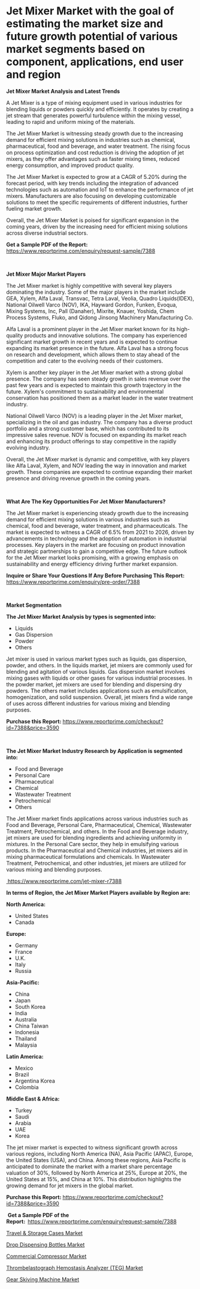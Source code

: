 <p><h1>Jet Mixer Market with the goal of estimating the market size and future growth potential of various market segments based on component, applications, end user and region</h1></p><p><strong>Jet Mixer Market Analysis and Latest Trends</strong></p>
<p><p>A Jet Mixer is a type of mixing equipment used in various industries for blending liquids or powders quickly and efficiently. It operates by creating a jet stream that generates powerful turbulence within the mixing vessel, leading to rapid and uniform mixing of the materials.</p><p>The Jet Mixer Market is witnessing steady growth due to the increasing demand for efficient mixing solutions in industries such as chemical, pharmaceutical, food and beverage, and water treatment. The rising focus on process optimization and cost reduction is driving the adoption of jet mixers, as they offer advantages such as faster mixing times, reduced energy consumption, and improved product quality.</p><p>The Jet Mixer Market is expected to grow at a CAGR of 5.20% during the forecast period, with key trends including the integration of advanced technologies such as automation and IoT to enhance the performance of jet mixers. Manufacturers are also focusing on developing customizable solutions to meet the specific requirements of different industries, further fueling market growth.</p><p>Overall, the Jet Mixer Market is poised for significant expansion in the coming years, driven by the increasing need for efficient mixing solutions across diverse industrial sectors.</p></p>
<p><strong>Get a Sample PDF of the Report:&nbsp;</strong> <a href="https://www.reportprime.com/enquiry/request-sample/7388">https://www.reportprime.com/enquiry/request-sample/7388</a></p>
<p>&nbsp;</p>
<p><strong>Jet Mixer Major Market Players</strong></p>
<p><p>The Jet Mixer market is highly competitive with several key players dominating the industry. Some of the major players in the market include GEA, Xylem, Alfa Laval, Transvac, Tetra Laval, Veolia, Quadro Liquids(IDEX), National Oilwell Varco (NOV), IKA, Hayward Gordon, Funken, Evoqua, Mixing Systems, Inc, Pall (Danaher), Mixrite, Knauer, Yoshida, Chem Process Systems, Fluko, and Qidong Jinsong Machinery Manufacturing Co.</p><p>Alfa Laval is a prominent player in the Jet Mixer market known for its high-quality products and innovative solutions. The company has experienced significant market growth in recent years and is expected to continue expanding its market presence in the future. Alfa Laval has a strong focus on research and development, which allows them to stay ahead of the competition and cater to the evolving needs of their customers.</p><p>Xylem is another key player in the Jet Mixer market with a strong global presence. The company has seen steady growth in sales revenue over the past few years and is expected to maintain this growth trajectory in the future. Xylem's commitment to sustainability and environmental conservation has positioned them as a market leader in the water treatment industry.</p><p>National Oilwell Varco (NOV) is a leading player in the Jet Mixer market, specializing in the oil and gas industry. The company has a diverse product portfolio and a strong customer base, which has contributed to its impressive sales revenue. NOV is focused on expanding its market reach and enhancing its product offerings to stay competitive in the rapidly evolving industry.</p><p>Overall, the Jet Mixer market is dynamic and competitive, with key players like Alfa Laval, Xylem, and NOV leading the way in innovation and market growth. These companies are expected to continue expanding their market presence and driving revenue growth in the coming years.</p></p>
<p>&nbsp;</p>
<p><strong>What Are The Key Opportunities For Jet Mixer Manufacturers?</strong></p>
<p><p>The Jet Mixer market is experiencing steady growth due to the increasing demand for efficient mixing solutions in various industries such as chemical, food and beverage, water treatment, and pharmaceuticals. The market is expected to witness a CAGR of 6.5% from 2021 to 2026, driven by advancements in technology and the adoption of automation in industrial processes. Key players in the market are focusing on product innovation and strategic partnerships to gain a competitive edge. The future outlook for the Jet Mixer market looks promising, with a growing emphasis on sustainability and energy efficiency driving further market expansion.</p></p>
<p><strong>Inquire or Share Your Questions If Any Before Purchasing This Report:</strong> <a href="https://www.reportprime.com/enquiry/pre-order/7388">https://www.reportprime.com/enquiry/pre-order/7388</a></p>
<p>&nbsp;</p>
<p><strong>Market Segmentation</strong></p>
<p><strong>The Jet Mixer Market Analysis by types is segmented into:</strong></p>
<p><ul><li>Liquids</li><li>Gas Dispersion</li><li>Powder</li><li>Others</li></ul></p>
<p><p>Jet mixer is used in various market types such as liquids, gas dispersion, powder, and others. In the liquids market, jet mixers are commonly used for blending and agitation of various liquids. Gas dispersion market involves mixing gases with liquids or other gases for various industrial processes. In the powder market, jet mixers are used for blending and dispersing dry powders. The others market includes applications such as emulsification, homogenization, and solid suspension. Overall, jet mixers find a wide range of uses across different industries for various mixing and blending purposes.</p></p>
<p><strong>Purchase this Report:&nbsp;</strong><a href="https://www.reportprime.com/checkout?id=7388&price=3590">https://www.reportprime.com/checkout?id=7388&price=3590</a></p>
<p>&nbsp;</p>
<p><strong>The Jet Mixer Market Industry Research by Application is segmented into:</strong></p>
<p><ul><li>Food and Beverage</li><li>Personal Care</li><li>Pharmaceutical</li><li>Chemical</li><li>Wastewater Treatment</li><li>Petrochemical</li><li>Others</li></ul></p>
<p><p>The Jet Mixer market finds applications across various industries such as Food and Beverage, Personal Care, Pharmaceutical, Chemical, Wastewater Treatment, Petrochemical, and others. In the Food and Beverage industry, jet mixers are used for blending ingredients and achieving uniformity in mixtures. In the Personal Care sector, they help in emulsifying various products. In the Pharmaceutical and Chemical industries, jet mixers aid in mixing pharmaceutical formulations and chemicals. In Wastewater Treatment, Petrochemical, and other industries, jet mixers are utilized for various mixing and blending purposes.</p></p>
<p><a href="https://www.reportprime.com/jet-mixer-r7388">&nbsp;https://www.reportprime.com/jet-mixer-r7388</a></p>
<p><strong>In terms of Region, the Jet Mixer Market Players available by Region are:</strong></p>
<p>
    <p> <strong> North America: </strong>
        <ul>
            <li>United States</li>
            <li>Canada</li>
        </ul>
        </p> 
    <p> <strong> Europe: </strong>
        <ul>
            <li>Germany</li>
            <li>France</li>
            <li>U.K.</li>
            <li>Italy</li>
            <li>Russia</li>
        </ul>
        </p> 
    <p> <strong> Asia-Pacific: </strong>
        <ul>
            <li>China</li>
            <li>Japan</li>
            <li>South Korea</li>
            <li>India</li>
            <li>Australia</li>
            <li>China Taiwan</li>
            <li>Indonesia</li>
            <li>Thailand</li>
            <li>Malaysia</li>
        </ul>
        </p> 
    <p> <strong> Latin America: </strong>
        <ul>
            <li>Mexico</li>
            <li>Brazil</li>
            <li>Argentina Korea</li>
            <li>Colombia</li>
        </ul>
        </p> 
    <p> <strong> Middle East & Africa: </strong>
        <ul>
            <li>Turkey</li>
            <li>Saudi</li>
            <li>Arabia</li>
            <li>UAE</li>
            <li>Korea</li>
        </ul>
    </p>
    </p>
<p><p>The jet mixer market is expected to witness significant growth across various regions, including North America (NA), Asia Pacific (APAC), Europe, the United States (USA), and China. Among these regions, Asia Pacific is anticipated to dominate the market with a market share percentage valuation of 30%, followed by North America at 25%, Europe at 20%, the United States at 15%, and China at 10%. This distribution highlights the growing demand for jet mixers in the global market.</p></p>
<p><strong>Purchase this Report: </strong><a href="https://www.reportprime.com/checkout?id=7388&price=3590">https://www.reportprime.com/checkout?id=7388&price=3590</a></p>
<p>&nbsp;<strong>Get a Sample PDF of the Report:&nbsp;&nbsp;</strong><a href="https://www.reportprime.com/enquiry/request-sample/7388">https://www.reportprime.com/enquiry/request-sample/7388</a></p>
<p><strong></strong></p>
<p><p><a href="https://issuu.com/reportprime-2/docs/travel-storage-cases-market-size-20_4f03c5aae1394d">Travel & Storage Cases Market</a></p><p><a href="https://medium.com/@itzelheller546/drop-dispensing-bottles-market-share-market-analysis-growth-trends-forecasts-for-period-from-70e16f068706">Drop Dispensing Bottles Market</a></p><p><a href="https://github.com/carolinehamilton5656/Market-Research-Report-List-1/blob/main/commercial-compressor-market.md">Commercial Compressor Market</a></p><p><a href="https://medium.com/@tammyjones1939/global-thrombelastograph-hemostasis-analyzer-teg-market-trends-insights-into-growth-b65b009c4104">Thrombelastograph Hemostasis Analyzer (TEG) Market</a></p><p><a href="https://github.com/edaunhshhs/Market-Research-Report-List-1/blob/main/gear-skiving-machine-market.md">Gear Skiving Machine Market</a></p></p>